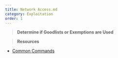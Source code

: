 ```yaml
---
title: Network Access.md
category: Exploitation
order: 1
---
```


> **Determine if Goodlists or Exemptions are Used** 




> **Resources**

* [Common Commands](https://highon.coffee/blog/penetration-testing-tools-cheat-sheet/#common-metasploit-modules)






